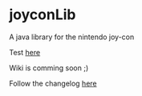 # joyconLib
A java library for the nintendo joy-con

Test [here](https://github.com/Virus57000/joyconLib-Test)

Wiki is comming soon ;)

Follow the changelog [here](https://gbatemp.net/threads/joycon-api-for-java.491262/)
